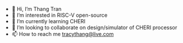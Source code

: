 - 👋 Hi, I’m Thang Tran
- 👀 I’m interested in RISC-V open-source 
- 🌱 I’m currently learning CHERI
- 💞️ I’m looking to collaborate on design/simulator of CHERI processor
- 📫 How to reach me tracythang@live.com

<!---
tracythang/tracythang is a ✨ special ✨ repository because its `README.md` (this file) appears on your GitHub profile.
You can click the Preview link to take a look at your changes.
--->
